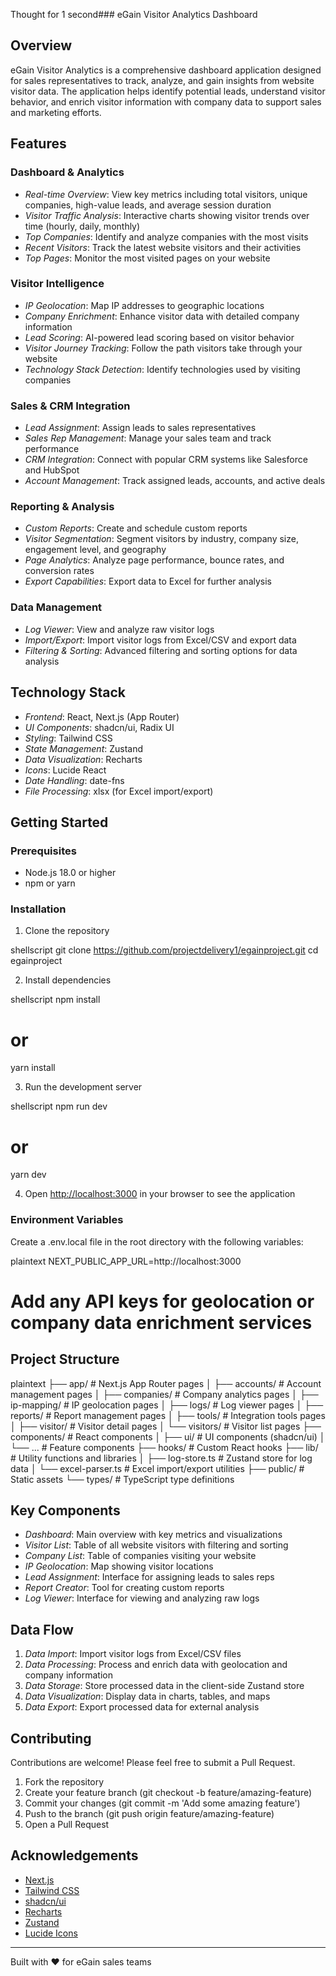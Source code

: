 Thought for 1 second### eGain Visitor Analytics Dashboard





## Overview

eGain Visitor Analytics is a comprehensive dashboard application designed for sales representatives to track, analyze, and gain insights from website visitor data. The application helps identify potential leads, understand visitor behavior, and enrich visitor information with company data to support sales and marketing efforts.

## Features

### Dashboard & Analytics

- *Real-time Overview*: View key metrics including total visitors, unique companies, high-value leads, and average session duration
- *Visitor Traffic Analysis*: Interactive charts showing visitor trends over time (hourly, daily, monthly)
- *Top Companies*: Identify and analyze companies with the most visits
- *Recent Visitors*: Track the latest website visitors and their activities
- *Top Pages*: Monitor the most visited pages on your website


### Visitor Intelligence

- *IP Geolocation*: Map IP addresses to geographic locations
- *Company Enrichment*: Enhance visitor data with detailed company information
- *Lead Scoring*: AI-powered lead scoring based on visitor behavior
- *Visitor Journey Tracking*: Follow the path visitors take through your website
- *Technology Stack Detection*: Identify technologies used by visiting companies


### Sales & CRM Integration

- *Lead Assignment*: Assign leads to sales representatives
- *Sales Rep Management*: Manage your sales team and track performance
- *CRM Integration*: Connect with popular CRM systems like Salesforce and HubSpot
- *Account Management*: Track assigned leads, accounts, and active deals


### Reporting & Analysis

- *Custom Reports*: Create and schedule custom reports
- *Visitor Segmentation*: Segment visitors by industry, company size, engagement level, and geography
- *Page Analytics*: Analyze page performance, bounce rates, and conversion rates
- *Export Capabilities*: Export data to Excel for further analysis


### Data Management

- *Log Viewer*: View and analyze raw visitor logs
- *Import/Export*: Import visitor logs from Excel/CSV and export data
- *Filtering & Sorting*: Advanced filtering and sorting options for data analysis


## Technology Stack

- *Frontend*: React, Next.js (App Router)
- *UI Components*: shadcn/ui, Radix UI
- *Styling*: Tailwind CSS
- *State Management*: Zustand
- *Data Visualization*: Recharts
- *Icons*: Lucide React
- *Date Handling*: date-fns
- *File Processing*: xlsx (for Excel import/export)


## Getting Started

### Prerequisites

- Node.js 18.0 or higher
- npm or yarn


### Installation

1. Clone the repository


shellscript
git clone https://github.com/projectdelivery1/egainproject.git
cd egainproject


2. Install dependencies


shellscript
npm install
# or
yarn install


3. Run the development server


shellscript
npm run dev
# or
yarn dev


4. Open [http://localhost:3000](http://localhost:3000) in your browser to see the application


### Environment Variables

Create a .env.local file in the root directory with the following variables:

plaintext
NEXT_PUBLIC_APP_URL=http://localhost:3000
# Add any API keys for geolocation or company data enrichment services


## Project Structure

plaintext
├── app/                  # Next.js App Router pages
│   ├── accounts/         # Account management pages
│   ├── companies/        # Company analytics pages
│   ├── ip-mapping/       # IP geolocation pages
│   ├── logs/             # Log viewer pages
│   ├── reports/          # Report management pages
│   ├── tools/            # Integration tools pages
│   ├── visitor/          # Visitor detail pages
│   └── visitors/         # Visitor list pages
├── components/           # React components
│   ├── ui/               # UI components (shadcn/ui)
│   └── ...               # Feature components
├── hooks/                # Custom React hooks
├── lib/                  # Utility functions and libraries
│   ├── log-store.ts      # Zustand store for log data
│   └── excel-parser.ts   # Excel import/export utilities
├── public/               # Static assets
└── types/                # TypeScript type definitions


## Key Components

- *Dashboard*: Main overview with key metrics and visualizations
- *Visitor List*: Table of all website visitors with filtering and sorting
- *Company List*: Table of companies visiting your website
- *IP Geolocation*: Map showing visitor locations
- *Lead Assignment*: Interface for assigning leads to sales reps
- *Report Creator*: Tool for creating custom reports
- *Log Viewer*: Interface for viewing and analyzing raw logs


## Data Flow

1. *Data Import*: Import visitor logs from Excel/CSV files
2. *Data Processing*: Process and enrich data with geolocation and company information
3. *Data Storage*: Store processed data in the client-side Zustand store
4. *Data Visualization*: Display data in charts, tables, and maps
5. *Data Export*: Export processed data for external analysis


## Contributing

Contributions are welcome! Please feel free to submit a Pull Request.

1. Fork the repository
2. Create your feature branch (git checkout -b feature/amazing-feature)
3. Commit your changes (git commit -m 'Add some amazing feature')
4. Push to the branch (git push origin feature/amazing-feature)
5. Open a Pull Request





## Acknowledgements

- [Next.js](https://nextjs.org/)
- [Tailwind CSS](https://tailwindcss.com/)
- [shadcn/ui](https://ui.shadcn.com/)
- [Recharts](https://recharts.org/)
- [Zustand](https://github.com/pmndrs/zustand)
- [Lucide Icons](https://lucide.dev/)


---

Built with ❤ for eGain sales teams
